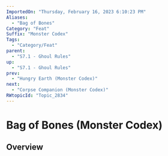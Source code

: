 ```yaml
---
ImportedOn: "Thursday, February 16, 2023 6:10:23 PM"
Aliases:
  - "Bag of Bones"
Category: "Feat"
Suffix: "Monster Codex"
Tags:
  - "Category/Feat"
parent:
  - "S7.1 - Ghoul Rules"
up:
  - "S7.1 - Ghoul Rules"
prev:
  - "Hungry Earth (Monster Codex)"
next:
  - "Corpse Companion (Monster Codex)"
RWtopicId: "Topic_2834"
---
```

# Bag of Bones (Monster Codex)
## Overview
